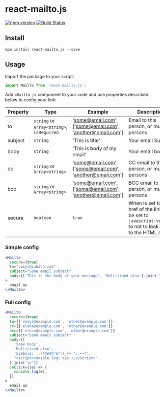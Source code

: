 # react-mailto.js

[![npm version](https://badge.fury.io/js/react-mailto.js.svg)](https://badge.fury.io/js/react-mailto.js)
[![Build Status](https://travis-ci.com/vasyl-zubach/react-mailto.js.svg?branch=master)](https://travis-ci.com/vasyl-zubach/react-mailto.js)

## Install

`npm install react-mailto.js --save`

## Usage

Import the package to your script:

```javascript
import Mailto from 'react-mailto.js';
```

Add `<Mailto />` component to your code and use properties described below to config your link:

| Property | Type                                      | Example                                                     | Description                                                                                                      |
| -------- | ----------------------------------------- | ----------------------------------------------------------- | ---------------------------------------------------------------------------------------------------------------- |
| to       | `string` or `Array<string>`, `isRequired` | 'some@email.com', \['some@email.com', 'another@email.com'\] | Email to this person, or multiple persons                                                                        |
| subject  | `string`                                  | 'This is title'                                             | Your email Subject                                                                                               |
| body     | `string`                                  | 'This is body of my email'                                  | Your email body                                                                                                  |
| cc       | `string` or `Array<string>`               | 'some@email.com', \['some@email.com', 'another@email.com'\] | CC email to this person, or multiple persons                                                                     |
| bcc      | `string` or `Array<string>`               | 'some@email.com', \['some@email.com', 'another@email.com'\] | BCC email to this person, or multiple persons                                                                    |
| secure   | `boolean`                                 | `true`                                                      | When is set to `true` href of the link will be set to `javascript:void(0)` to not to leak email to the HTML code |

### Simple config

```jsx
<Mailto
  secure={true}
  to="vasyl@zubach.com"
  subject="Some email subject"
  body={['This is the body of your message', 'Multilined also'].join('\n')}
>
  email us
</Mailto>
```

### Full config

```jsx
<Mailto
  secure={true}
  to={['vasyl@example.com', 'other@example.com']}
  cc={['elena@example.com', 'other@example.com']}
  bcc={['elena@example.com', 'other@example.com']}
  subject="Some email subject"
  body={[
    'Some body',
    'Multilined also',
    'Symbols: ,./!@#$%^&*()_+~`":;<>?',
    "<script>console.log('xss');</script>"
  ].join('\n')}
  onClick={(e) => {
    console.log(e);
  }}
>
  email us
</Mailto>
```
